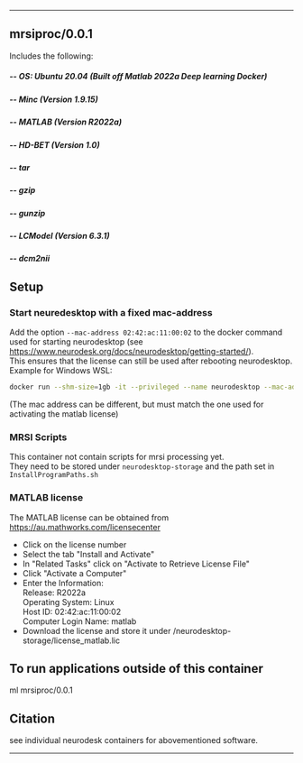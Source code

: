 
----------------------------------
## mrsiproc/0.0.1 ##

Includes the following:  
##### -- OS: Ubuntu 20.04 (Built off Matlab 2022a Deep learning Docker)
##### -- Minc 						(Version 1.9.15)
##### -- MATLAB 					(Version R2022a)
##### -- HD-BET           (Version 1.0)
##### -- tar
##### -- gzip
##### -- gunzip
##### -- LCModel 					(Version 6.3.1)
##### -- dcm2nii


Setup
---------------------------------------------
  ### Start neuredesktop with a fixed mac-address
  Add the option `--mac-address 02:42:ac:11:00:02` to the docker command used for starting neurodesktop (see https://www.neurodesk.org/docs/neurodesktop/getting-started/).  
  This ensures that the license can still be used after rebooting neurodesktop.   
  Example for Windows WSL:
  ```bash
  docker run --shm-size=1gb -it --privileged --name neurodesktop --mac-address 02:42:ac:11:00:02 -v C:/neurodesktop-storage:/neurodesktop-storage -p 8080:8080 -h neurodesktop-20220813 vnmd/neurodesktop:20220813
  ```
  (The mac address can be different, but must match the one used for activating the matlab license)

  ### MRSI Scripts
  This container not contain scripts for mrsi processing yet.  
  They need to be stored under `neurodesktop-storage` and the path set in `InstallProgramPaths.sh`

  ### MATLAB license
  The MATLAB license can be obtained from https://au.mathworks.com/licensecenter
  - Click on the license number
  - Select the tab "Install and Activate"
  - In "Related Tasks" click on "Activate to Retrieve License File"
  - Click "Activate a Computer"
  - Enter the Information:  
    Release: R2022a  
    Operating System: Linux  
    Host ID: 02:42:ac:11:00:02  
    Computer Login Name: matlab
  - Download the license and store it under /neurodesktop-storage/license_matlab.lic  


To run applications outside of this container
---------------------------------------------

  ml mrsiproc/0.0.1

Citation
--------
  
  see individual neurodesk containers for abovementioned software.

----------------------------------
